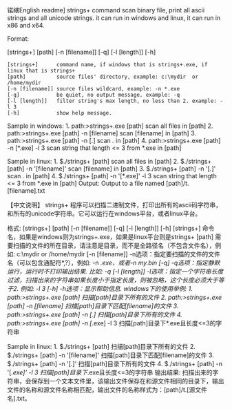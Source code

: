 锘縖English readme]
strings+ command scan binary file, print all ascii strings and all unicode strings. it can run in windows and linux, it can run in x86 and x64.

Format:

[strings+] [path] [-n [filename]] [-q] [-l [length]] [-h]

    [strings+]      command name, if windows that is strings+.exe, if linux that is strings+
    [path]          source files' directory, example: c:\mydir  or /home/mydir
    [-n [filename]] source files wildcard, example: -n *.exe
    [-q]            be quiet, no output message. example: -q
    [-l [length]]   filter string's max length, no less than 2. example: -l 3 
    [-h]            show help message.
    
Sample in windows:
    1. path:>strings+.exe [path]                scan all files in [path]
    2. path:>strings+.exe [path] -n [filename]  scan [filename] in [path]
    3. path:>strings+.exe [path] -n [*.*]       scan *.* in [path]
    4. path:>strings+.exe [path] -n [*.exe] -l 3  scan string that length <= 3 from *.exe in [path]

Sample in linux:
    1. $./strings+ [path]                scan all files in [path]
    2. $./strings+ [path] -n '[filename]'  scan [filename] in [path]
    3. $./strings+ [path] -n '[*.*]'       scan *.* in [path]
    4. $./strings+ [path] -n '[*.exe]' -l 3  scan string that length <= 3 from *.exe in [path]
Output:
    Output to a file named [path]/t.[filename].txt
    
    
【中文说明】
strings+ 程序可以扫描二进制文件，打印出所有的ascii码字符串，和所有的unicode字符串。它可以运行在windows平台，或者linux平台。

格式:
[strings+] [path] [-n [filename]] [-q] [-l [length]] [-h]
    [strings+]      命令名，如果是windows则为strings+.exe，如果是linux平台则是strings+
    [path]          需要扫描的文件的所在目录，请注意是目录，而不是全路径名（不包含文件名），例如: c:\mydir  or /home/mydir
    [-n [filename]] -n选项：指定要扫描的文件的文件名（可以包含通配符*,?），例如: -n *.exe，或者-n my.bin
    [-q]            -q选项：指定静默运行，运行时不打印输出结果. 比如: -q
    [-l [length]]   -l选项：指定一个字符串长度过滤，扫描出来的字符串如果长度小于指定长度，则被忽略，这个长度必须大于等于2. 例如: -l 3
    [-h]            -h选项：显示帮助信息.
windows下的使用举例:
    1. path:>strings+.exe [path]                  扫描[path]目录下所有的文件
    2. path:>strings+.exe [path] -n [filename]    扫描[path]目录下匹配[filename]的文件
    3. path:>strings+.exe [path] -n [*.*]         扫描[path]目录下所有的文件
    4. path:>strings+.exe [path] -n [*.exe] -l 3  扫描[path]目录下*.exe且长度<=3的字符串
    

Sample in linux:
    1. $./strings+ [path]                	   扫描[path]目录下所有的文件
    2. $./strings+ [path] -n '[filename]'    扫描[path]目录下匹配[filename]的文件
    3. $./strings+ [path] -n '[*.*]'         扫描[path]目录下所有的文件
    4. $./strings+ [path] -n '[*.exe]' -l 3  扫描[path]目录下*.exe且长度<=3的字符串
输出结果:
    扫描出来的字符串，会保存到一个文本文件里，该输出文件保存在和源文件相同的目录下，输出文件的名称和源文件名称相匹配，输出文件的名称样式为：[path]/t.[源文件名].txt。
